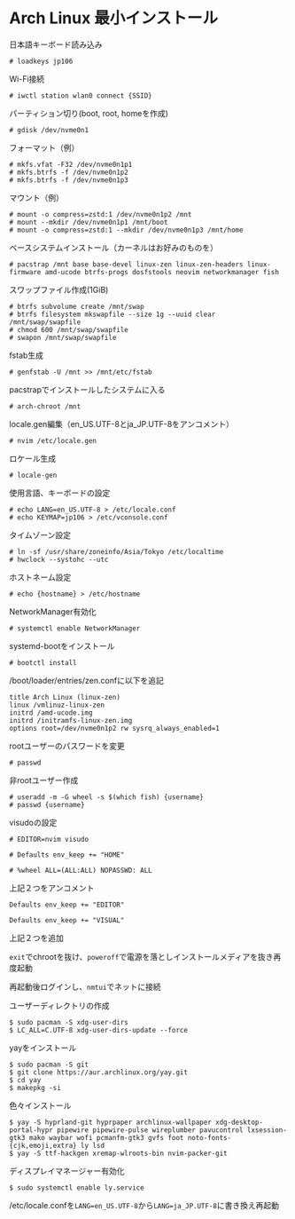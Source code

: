 # Arch Linux 最小インストール
日本語キーボード読み込み

```
# loadkeys jp106
```

Wi-Fi接続

```
# iwctl station wlan0 connect {SSID}
```

パーティション切り(boot, root, homeを作成)

```
# gdisk /dev/nvme0n1
```

フォーマット（例）

```
# mkfs.vfat -F32 /dev/nvme0n1p1
# mkfs.btrfs -f /dev/nvme0n1p2
# mkfs.btrfs -f /dev/nvme0n1p3
```

マウント（例）

```
# mount -o compress=zstd:1 /dev/nvme0n1p2 /mnt
# mount --mkdir /dev/nvme0n1p1 /mnt/boot
# mount -o compress=zstd:1 --mkdir /dev/nvme0n1p3 /mnt/home
```

ベースシステムインストール（カーネルはお好みのものを）

```
# pacstrap /mnt base base-devel linux-zen linux-zen-headers linux-firmware amd-ucode btrfs-progs dosfstools neovim networkmanager fish
```

スワップファイル作成(1GiB)
```
# btrfs subvolume create /mnt/swap
# btrfs filesystem mkswapfile --size 1g --uuid clear /mnt/swap/swapfile
# chmod 600 /mnt/swap/swapfile
# swapon /mnt/swap/swapfile
```

fstab生成

```
# genfstab -U /mnt >> /mnt/etc/fstab
```

pacstrapでインストールしたシステムに入る

```
# arch-chroot /mnt
```

locale.gen編集（en_US.UTF-8とja_JP.UTF-8をアンコメント）

```
# nvim /etc/locale.gen
```

ロケール生成

```
# locale-gen
```

使用言語、キーボードの設定

```
# echo LANG=en_US.UTF-8 > /etc/locale.conf
# echo KEYMAP=jp106 > /etc/vconsole.conf
```

タイムゾーン設定

```
# ln -sf /usr/share/zoneinfo/Asia/Tokyo /etc/localtime
# hwclock --systohc --utc
```

ホストネーム設定

```
# echo {hostname} > /etc/hostname
```

NetworkManager有効化
```
# systemctl enable NetworkManager
```

systemd-bootをインストール

```
# bootctl install
```

/boot/loader/entries/zen.confに以下を追記

```
title Arch Linux (linux-zen)
linux /vmlinuz-linux-zen
initrd /amd-ucode.img
initrd /initramfs-linux-zen.img
options root=/dev/nvme0n1p2 rw sysrq_always_enabled=1
```

rootユーザーのパスワードを変更

```
# passwd
```

非rootユーザー作成
```
# useradd -m -G wheel -s $(which fish) {username}
# passwd {username}
```

visudoの設定
```
# EDITOR=nvim visudo
```

`# Defaults env_keep += "HOME"`

`# %wheel ALL=(ALL:ALL) NOPASSWD: ALL`

上記２つをアンコメント

`Defaults env_keep += "EDITOR"`

`Defaults env_keep += "VISUAL"`

上記２つを追加

`exit`でchrootを抜け、`poweroff`で電源を落としインストールメディアを抜き再度起動

再起動後ログインし、`nmtui`でネットに接続

ユーザーディレクトリの作成
```
$ sudo pacman -S xdg-user-dirs
$ LC_ALL=C.UTF-8 xdg-user-dirs-update --force
```

yayをインストール
```
$ sudo pacman -S git
$ git clone https://aur.archlinux.org/yay.git
$ cd yay
$ makepkg -si
```

色々インストール
```
$ yay -S hyprland-git hyprpaper archlinux-wallpaper xdg-desktop-portal-hypr pipewire pipewire-pulse wireplumber pavucontrol lxsession-gtk3 mako waybar wofi pcmanfm-gtk3 gvfs foot noto-fonts-{cjk,emoji,extra} ly lsd
$ yay -S ttf-hackgen xremap-wlroots-bin nvim-packer-git
```

ディスプレイマネージャー有効化
```
$ sudo systemctl enable ly.service
```

/etc/locale.confを`LANG=en_US.UTF-8`から`LANG=ja_JP.UTF-8`に書き換え再起動
